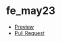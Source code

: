 # fe_may23

- [Preview](https://marekder.github.io/fe_may23/)
- [Pull Request](https://github.com/marekder/fe_may23/pull/1/files)
